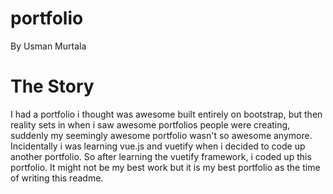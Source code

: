 # portfolio
By Usman Murtala

# The Story
I had a portfolio i thought was awesome built entirely on bootstrap, but then reality
sets in when i saw awesome portfolios people were creating, suddenly my seemingly awesome
portfolio wasn't so awesome anymore. Incidentally i was learning vue.js and vuetify when
i decided to code up another portfolio. So after learning the vuetify framework, i coded up
this portfolio. It might not be my best work but it is my best portfolio as the time of writing
this readme.